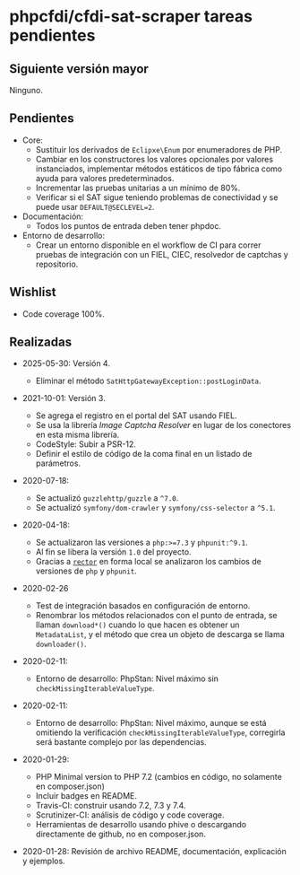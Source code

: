# phpcfdi/cfdi-sat-scraper tareas pendientes

## Siguiente versión mayor

Ninguno.

## Pendientes

- Core:
    - Sustituir los derivados de `Eclipxe\Enum` por enumeradores de PHP.
    - Cambiar en los constructores los valores opcionales por valores instanciados,
      implementar métodos estáticos de tipo fábrica como ayuda para valores predeterminados.
    - Incrementar las pruebas unitarias a un mínimo de 80%.
    - Verificar si el SAT sigue teniendo problemas de conectividad y se puede usar `DEFAULT@SECLEVEL=2`.
- Documentación:
    - Todos los puntos de entrada deben tener phpdoc.
- Entorno de desarrollo:
    - Crear un entorno disponible en el workflow de CI para correr pruebas de integración
      con un FIEL, CIEC, resolvedor de captchas y repositorio.

## Wishlist

- Code coverage 100%.

## Realizadas

- 2025-05-30: Versión 4.
    - Eliminar el método `SatHttpGatewayException::postLoginData`.

- 2021-10-01: Versión 3.
    - Se agrega el registro en el portal del SAT usando FIEL.
    - Se usa la librería *Image Captcha Resolver* en lugar de los conectores en esta misma librería.
    - CodeStyle: Subir a PSR-12.
    - Definir el estilo de código de la coma final en un listado de parámetros.

- 2020-07-18:
    - Se actualizó `guzzlehttp/guzzle` a `^7.0`.
    - Se actualizó `symfony/dom-crawler` y `symfony/css-selector` a `^5.1`.

- 2020-04-18:
    - Se actualizaron las versiones a `php:>=7.3` y `phpunit:^9.1`.
    - Al fin se libera la versión `1.0` del proyecto.
    - Gracias a [`rector`](https://github.com/rectorphp/rector/) en forma local se analizaron
      los cambios de versiones de `php` y `phpunit`.

- 2020-02-26
    - Test de integración basados en configuración de entorno.
    - Renombrar los métodos relacionados con el punto de entrada, se llaman `download*()` cuando lo que hacen es
      obtener un `MetadataList`, y el método que crea un objeto de descarga se llama `downloader()`.

- 2020-02-11:
    - Entorno de desarrollo: PhpStan: Nivel máximo sin `checkMissingIterableValueType`.

- 2020-02-11:
    - Entorno de desarrollo: PhpStan: Nivel máximo, aunque se está omitiendo la verificación
      `checkMissingIterableValueType`, corregirla será bastante complejo por las dependencias.

- 2020-01-29:
    - PHP Minimal version to PHP 7.2 (cambios en código, no solamente en composer.json)
    - Incluir badges en README.
    - Travis-CI: construir usando 7.2, 7.3 y 7.4.
    - Scrutinizer-CI: análisis de código y code coverage.
    - Herramientas de desarrollo usando phive o descargando directamente de github, no en composer.json.

- 2020-01-28: Revisión de archivo README, documentación, explicación y ejemplos.

